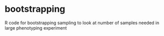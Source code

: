 # bootstrapping
R code for bootstrapping sampling to look at number of samples needed in large phenotyping experiment

